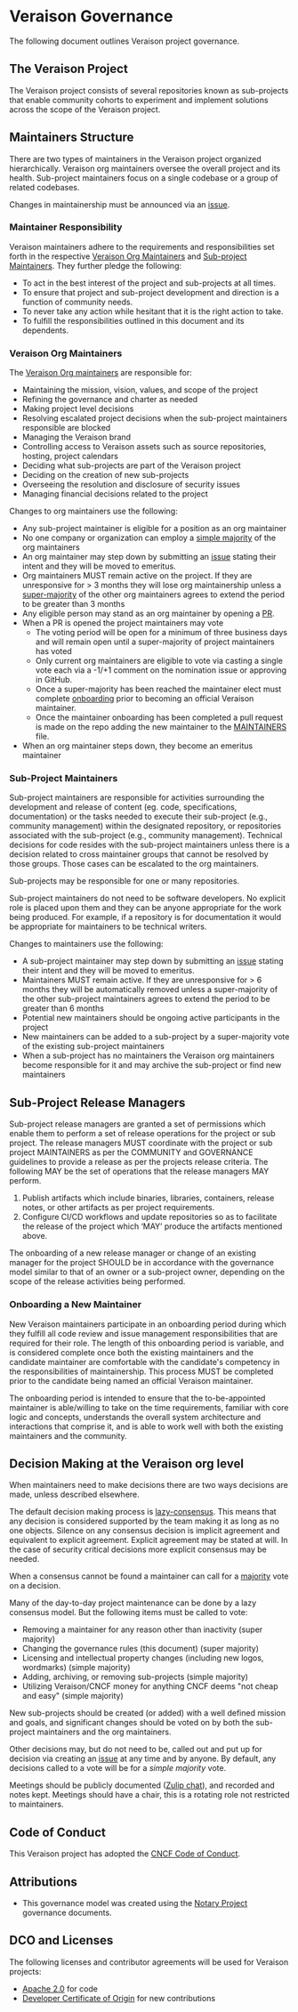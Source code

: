 # Veraison Governance

The following document outlines Veraison project governance.

## The Veraison Project

The Veraison project consists of several repositories known as sub-projects that enable community cohorts to experiment and implement solutions across the scope of the Veraison project.

## Maintainers Structure

There are two types of maintainers in the Veraison project organized hierarchically.
Veraison org maintainers oversee the overall project and its health.
Sub-project maintainers focus on a single codebase or a group of related codebases.

Changes in maintainership must be announced via an [issue][issue].

### Maintainer Responsibility

Veraison maintainers adhere to the requirements and responsibilities set forth in the respective [Veraison Org Maintainers](#veraison-org-maintainers) and [Sub-project Maintainers](#sub-project-maintainers).
They further pledge the following:

* To act in the best interest of the project and sub-projects at all times.
* To ensure that project and sub-project development and direction is a function of community needs.
* To never take any action while hesitant that it is the right action to take.
* To fulfill the responsibilities outlined in this document and its dependents.

### Veraison Org Maintainers

The [Veraison Org maintainers](./MAINTAINERS.toml) are responsible for:

* Maintaining the mission, vision, values, and scope of the project
* Refining the governance and charter as needed
* Making project level decisions
* Resolving escalated project decisions when the sub-project maintainers responsible are blocked
* Managing the Veraison brand
* Controlling access to Veraison assets such as source repositories, hosting, project calendars
* Deciding what sub-projects are part of the Veraison project
* Deciding on the creation of new sub-projects
* Overseeing the resolution and disclosure of security issues
* Managing financial decisions related to the project

Changes to org maintainers use the following:

* Any sub-project maintainer is eligible for a position as an org maintainer
* No one company or organization can employ a [simple majority][simple-majority] of the org maintainers
* An org maintainer may step down by submitting an [issue][issue] stating their intent and they will be moved to emeritus.
* Org maintainers MUST remain active on the project. If they are unresponsive for > 3 months they will lose org maintainership unless a [super-majority][super-majority] of the other org maintainers agrees to extend the period to be greater than 3 months
* Any eligible person may stand as an org maintainer by opening a [PR](https://github.com/veraison/community/pulls).
* When a PR is opened the project maintainers may vote
  * The voting period will be open for a minimum of three business days and will remain open until a super-majority of project maintainers has voted
  * Only current org maintainers are eligible to vote via casting a single vote each via a -1/+1 comment on the nomination issue or approving in GitHub.
  * Once a super-majority has been reached the maintainer elect must complete [onboarding](#onboarding-a-new-maintainer) prior to becoming an official Veraison maintainer.
  * Once the maintainer onboarding has been completed a pull request is made on the repo adding the new maintainer to the [MAINTAINERS](MAINTAINERS.toml) file.
* When an org maintainer steps down, they become an emeritus maintainer

### Sub-Project Maintainers

Sub-project maintainers are responsible for activities surrounding the development and release of content (eg. code, specifications, documentation) or the tasks needed to execute their sub-project (e.g., community management) within the designated repository, or repositories associated with the sub-project (e.g., community management).
Technical decisions for code resides with the sub-project maintainers unless there is a decision related to cross maintainer groups that cannot be resolved by those groups.
Those cases can be escalated to the org maintainers.

Sub-projects may be responsible for one or many repositories.

Sub-project maintainers do not need to be software developers.
No explicit role is placed upon them and they can be anyone appropriate for the work being produced.
For example, if a repository is for documentation it would be appropriate for maintainers to be technical writers.

Changes to maintainers use the following:

* A sub-project maintainer may step down by submitting an [issue][issue] stating their intent and they will be moved to emeritus.
* Maintainers MUST remain active. If they are unresponsive for > 6 months they will be automatically removed unless a super-majority of the other sub-project maintainers agrees to extend the period to be greater than 6 months
* Potential new maintainers should be ongoing active participants in the project
* New maintainers can be added to a sub-project by a super-majority vote of the existing sub-project maintainers
* When a sub-project has no maintainers the Veraison org maintainers become responsible for it and may archive the sub-project or find new maintainers

## Sub-Project Release Managers

Sub-project release managers are granted a set of permissions which enable them to perform a set of release operations for the project or sub project.
The release managers MUST coordinate with the project or sub project MAINTAINERS as per the COMMUNITY and GOVERNANCE guidelines to provide a release as per the projects release criteria. The following MAY be the set of operations that the release managers MAY perform.

1. Publish artifacts which include binaries, libraries, containers, release notes, or other artifacts as per project requirements.
2. Configure CI/CD workflows and update repositories so as to facilitate the release of the project which ‘MAY’ produce the artifacts mentioned above.

The onboarding of a new release manager or change of an existing manager for the project SHOULD be in accordance with the governance model similar to that of an owner or a sub-project owner, depending on the scope of the release activities being performed.

### Onboarding a New Maintainer

New Veraison maintainers participate in an onboarding period during which they fulfill all code review and issue management responsibilities that are required for their role.
The length of this onboarding period is variable, and is considered complete once both the existing maintainers and the candidate maintainer are comfortable with the candidate's competency in the responsibilities of maintainership.
This process MUST be completed prior to the candidate being named an official Veraison maintainer.

The onboarding period is intended to ensure that the to-be-appointed maintainer is able/willing to take on the time requirements, familiar with core logic and concepts, understands the overall system architecture and interactions that comprise it, and is able to work well with both the existing maintainers and the community.

## Decision Making at the Veraison org level

When maintainers need to make decisions there are two ways decisions are made, unless described elsewhere.

The default decision making process is [lazy-consensus][lazy-consensus].
This means that any decision is considered supported by the team making it as long as no one objects.
Silence on any consensus decision is implicit agreement and equivalent to explicit agreement.
Explicit agreement may be stated at will. In the case of security critical decisions more explicit consensus may be needed.

When a consensus cannot be found a maintainer can call for a [majority][majority] vote on a decision.

Many of the day-to-day project maintenance can be done by a lazy consensus model.
But the following items must be called to vote:

* Removing a maintainer for any reason other than inactivity (super majority)
* Changing the governance rules (this document) (super majority)
* Licensing and intellectual property changes (including new logos, wordmarks) (simple majority)
* Adding, archiving, or removing sub-projects (simple majority)
* Utilizing Veraison/CNCF money for anything CNCF deems "not cheap and easy" (simple majority)

New sub-projects should be created (or added) with a well defined mission and goals, and significant changes should be voted on by both the sub-project maintainers and the org maintainers.

Other decisions may, but do not need to be, called out and put up for decision via creating an [issue][issue] at any time and by anyone.
By default, any decisions called to a vote will be for a _simple majority_ vote.

Meetings should be publicly documented ([Zulip chat][zulip-chat]), and recorded and notes kept.
Meetings should have a chair, this is a rotating role not restricted to maintainers.

## Code of Conduct

This Veraison project has adopted the [CNCF Code of Conduct][cncf-coc].

## Attributions

* This governance model was created using the [Notary Project](https://github.com/notaryproject/notary/blob/master/GOVERNANCE.md) governance documents.

## DCO and Licenses

The following licenses and contributor agreements will be used for Veraison projects:

* [Apache 2.0](https://opensource.org/licenses/Apache-2.0) for code
* [Developer Certificate of Origin](https://developercertificate.org/) for new contributions

[cncf-coc]:             https://github.com/cncf/foundation/blob/master/code-of-conduct.md
[issue]:                  https://github.com/veraison/community/issues/new
[lazy-consensus]: http://communitymgt.wikia.com/wiki/Lazy_consensus
[majority]:              https://en.wikipedia.org/wiki/Majority
[simple-majority]:  https://en.wikipedia.org/wiki/Simple_majority
[super-majority]:   https://en.wikipedia.org/wiki/Supermajority#Two-thirds_vote
[zulip-chat]:           https://veraison.zulipchat.com
